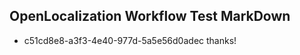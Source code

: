 ## OpenLocalization Workflow Test MarkDown
* c51cd8e8-a3f3-4e40-977d-5a5e56d0adec thanks!

<!--HONumber=Aug16_HO4-->


